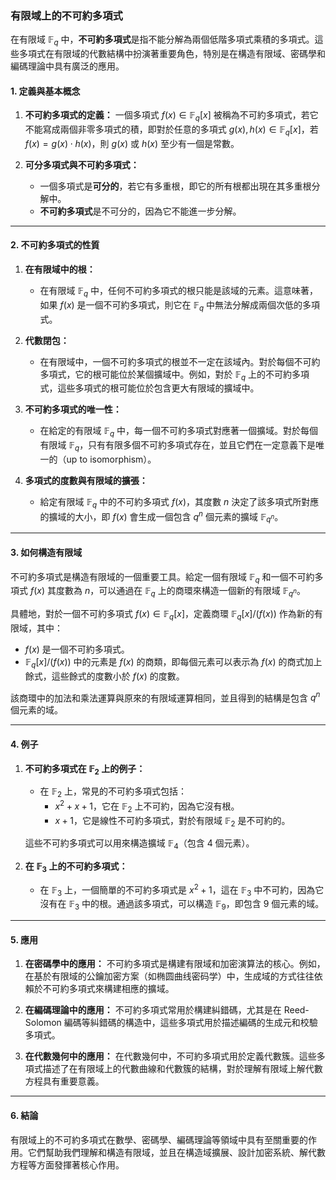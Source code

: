 ### **有限域上的不可約多項式**

在有限域 $\mathbb{F}_q$ 中，**不可約多項式**是指不能分解為兩個低階多項式乘積的多項式。這些多項式在有限域的代數結構中扮演著重要角色，特別是在構造有限域、密碼學和編碼理論中具有廣泛的應用。

#### **1. 定義與基本概念**

1. **不可約多項式的定義：**
   一個多項式 $f(x) \in \mathbb{F}_q[x]$ 被稱為不可約多項式，若它不能寫成兩個非零多項式的積，即對於任意的多項式 $g(x), h(x) \in \mathbb{F}_q[x]$，若 $f(x) = g(x) \cdot h(x)$，則 $g(x)$ 或 $h(x)$ 至少有一個是常數。

2. **可分多項式與不可約多項式：**
   - 一個多項式是**可分的**，若它有多重根，即它的所有根都出現在其多重根分解中。
   - **不可約多項式**是不可分的，因為它不能進一步分解。

---

#### **2. 不可約多項式的性質**

1. **在有限域中的根：**
   - 在有限域 $\mathbb{F}_q$ 中，任何不可約多項式的根只能是該域的元素。這意味著，如果 $f(x)$ 是一個不可約多項式，則它在 $\mathbb{F}_q$ 中無法分解成兩個次低的多項式。

2. **代數閉包：**
   - 在有限域中，一個不可約多項式的根並不一定在該域內。對於每個不可約多項式，它的根可能位於某個擴域中。例如，對於 $\mathbb{F}_q$ 上的不可約多項式，這些多項式的根可能位於包含更大有限域的擴域中。

3. **不可約多項式的唯一性：**
   - 在給定的有限域 $\mathbb{F}_q$ 中，每一個不可約多項式對應著一個擴域。對於每個有限域 $\mathbb{F}_q$，只有有限多個不可約多項式存在，並且它們在一定意義下是唯一的（up to isomorphism）。

4. **多項式的度數與有限域的擴張：**
   - 給定有限域 $\mathbb{F}_q$ 中的不可約多項式 $f(x)$，其度數 $n$ 決定了該多項式所對應的擴域的大小，即 $f(x)$ 會生成一個包含 $q^n$ 個元素的擴域 $\mathbb{F}_{q^n}$。

---

#### **3. 如何構造有限域**

不可約多項式是構造有限域的一個重要工具。給定一個有限域 $\mathbb{F}_q$ 和一個不可約多項式 $f(x)$ 其度數為 $n$，可以通過在 $\mathbb{F}_q$ 上的商環來構造一個新的有限域 $\mathbb{F}_{q^n}$。

具體地，對於一個不可約多項式 $f(x) \in \mathbb{F}_q[x]$，定義商環 $\mathbb{F}_q[x]/(f(x))$ 作為新的有限域，其中：
- $f(x)$ 是一個不可約多項式。
- $\mathbb{F}_q[x]/(f(x))$ 中的元素是 $f(x)$ 的商類，即每個元素可以表示為 $f(x)$ 的商式加上餘式，這些餘式的度數小於 $f(x)$ 的度數。

該商環中的加法和乘法運算與原來的有限域運算相同，並且得到的結構是包含 $q^n$ 個元素的域。

---

#### **4. 例子**

1. **不可約多項式在 $\mathbb{F}_2$ 上的例子：**
   - 在 $\mathbb{F}_2$ 上，常見的不可約多項式包括：
     - $x^2 + x + 1$，它在 $\mathbb{F}_2$ 上不可約，因為它沒有根。
     - $x + 1$，它是線性不可約多項式，對於有限域 $\mathbb{F}_2$ 是不可約的。

   這些不可約多項式可以用來構造擴域 $\mathbb{F}_4$（包含 4 個元素）。

2. **在 $\mathbb{F}_3$ 上的不可約多項式：**
   - 在 $\mathbb{F}_3$ 上，一個簡單的不可約多項式是 $x^2 + 1$，這在 $\mathbb{F}_3$ 中不可約，因為它沒有在 $\mathbb{F}_3$ 中的根。通過該多項式，可以構造 $\mathbb{F}_9$，即包含 9 個元素的域。

---

#### **5. 應用**

1. **在密碼學中的應用：**
   不可約多項式是構建有限域和加密演算法的核心。例如，在基於有限域的公鑰加密方案（如椭圆曲线密码学）中，生成域的方式往往依賴於不可約多項式來構建相應的擴域。

2. **在編碼理論中的應用：**
   不可約多項式常用於構建糾錯碼，尤其是在 Reed-Solomon 編碼等糾錯碼的構造中，這些多項式用於描述編碼的生成元和校驗多項式。

3. **在代數幾何中的應用：**
   在代數幾何中，不可約多項式用於定義代數簇。這些多項式描述了在有限域上的代數曲線和代數簇的結構，對於理解有限域上解代數方程具有重要意義。

---

#### **6. 結論**

有限域上的不可約多項式在數學、密碼學、編碼理論等領域中具有至關重要的作用。它們幫助我們理解和構造有限域，並且在構造域擴展、設計加密系統、解代數方程等方面發揮著核心作用。